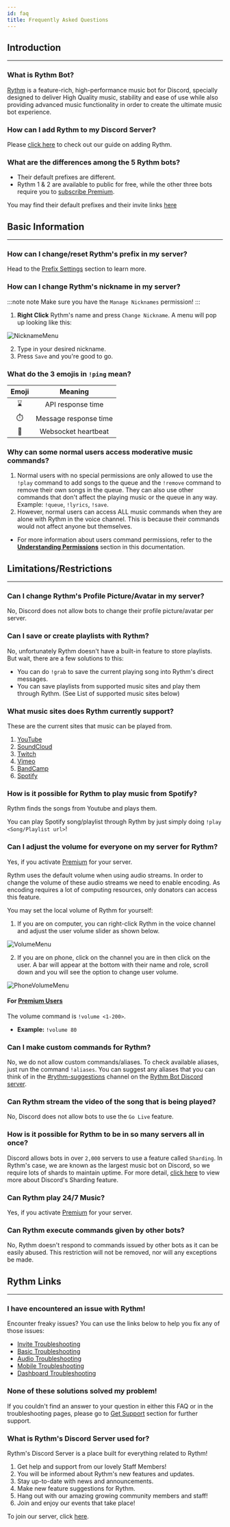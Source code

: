 ```yaml
---
id: faq
title: Frequently Asked Questions
---
```




<!-- The start of the Introduction Section -->
## Introduction
-----
### What is Rythm Bot?
[Rythm](/start) is a feature-rich, high-performance music bot for Discord, specially designed to deliver High Quality music, stability and ease of use while also providing advanced music functionality in order to create the ultimate music bot experience.

### How can I add Rythm to my Discord Server?
Please [click here](/adding_rythm) to check out our guide on adding Rythm.

### What are the differences among the 5 Rythm bots?
- Their default prefixes are different.
- Rythm 1 & 2 are available to public for free, while the other three bots require you to [subscribe Premium](https://rythm.fm/premium).

You may find their default prefixes and their invite links [here](/adding_rythm#rythm-releases)
<!-- The end of the Introduction Section -->

<!-- The start of the Basic Information Section -->
## Basic Information
-----

### How can I change/reset Rythm's prefix in my server?
Head to the [Prefix Settings](/settings#prefix) section to learn more.

### How can I change Rythm's nickname in my server?
:::note note
Make sure you have the `Manage Nicknames` permission!
:::
1. **Right Click** Rythm's name and press `Change Nickname`. A menu will pop up looking like this:

![NicknameMenu](/img/docs/faq/nickname-menu.png)

2. Type in your desired nickname.
3. Press `Save` and you're good to go.

### What do the 3 emojis in `!ping` mean?

| Emoji  | Meaning               |
|:------:|:---------------------:|
| ⌛     | API response time     |
| ⏱️     | Message response time |
| 💓     | Websocket heartbeat   |

### Why can some normal users access moderative music commands?
1. Normal users with no special permissions are only allowed to use the `!play` command to add songs to the queue and the `!remove` command to remove their own songs in the queue.
   They can also use other commands that don't affect the playing music or the queue in any way. Example: `!queue`, `!lyrics`, `!save`.
2. However, normal users can access ALL music commands when they are alone with Rythm in the voice channel.
   This is because their commands would not affect anyone but themselves.
  - For more information about users command permissions, refer to the **[Understanding Permissions](/permissions)** section in this documentation.
<!-- The end of the Basic Information Section -->

<!-- The start of the Limitations/Restrictions Section -->
## Limitations/Restrictions
-----
### Can I change Rythm's Profile Picture/Avatar in my server?
No, Discord does not allow bots to change their profile picture/avatar per server.

### Can I save or create playlists with Rythm?
No, unfortunately Rythm doesn't have a built-in feature to store playlists. But wait, there are a few solutions to this:
  - You can do `!grab` to save the current playing song into Rythm's direct messages.
  - You can save playlists from supported music sites and play them through Rythm. (See List of supported music sites below)

### What music sites does Rythm currently support?
These are the current sites that music can be played from.

1. [YouTube](https://www.youtube.com/)
2. [SoundCloud](https://www.soundcloud.com/)
3. [Twitch](https://www.twitch.tv/)
4. [Vimeo](https://www.vimeo.com/)
5. [BandCamp](https://www.bandcamp.com)
6. [Spotify](https://www.spotify.com/)

### How is it possible for Rythm to play music from Spotify?
Rythm finds the songs from Youtube and plays them.

You can play Spotify song/playlist through Rythm by just simply doing `!play <Song/Playlist url>`!

### Can I adjust the volume for everyone on my server for Rythm?
Yes, if you activate [Premium](https://rythm.fm/premium) for your server.

Rythm uses the default volume when using audio streams. In order to change the volume of these audio streams we need to enable encoding. As encoding requires a lot of computing resources, only donators can access this feature.

You may set the local volume of Rythm for yourself:
1. If you are on computer, you can right-click Rythm in the voice channel and adjust the user volume slider as shown below.

![VolumeMenu](/img/docs/faq/user-volume.png)

2. If you are on phone, click on the channel you are in then click on the user. A bar will appear at the bottom with their name and role, scroll down and you will see the option to change user volume.

![PhoneVolumeMenu](/img/docs/faq/phone-user-volume.png)

#### For [Premium Users](https://rythm.fm/premium)
The volume command is `!volume <1-200>`.
- **Example:** `!volume 80`

### Can I make custom commands for Rythm?
No, we do not allow custom commands/aliases. To check available aliases, just run the command `!aliases`.
You can suggest any aliases that you can think of in the [#rythm-suggestions](https://discord.com/channels/231471142685245440/679554693403639835) channel on the [Rythm Bot Discord server](https://rythm.fm/support).

### Can Rythm stream the video of the song that is being played?
No, Discord does not allow bots to use the `Go Live` feature.

### How is it possible for Rythm to be in so many servers all in once?
Discord allows bots in over `2,000` servers to use a feature called `Sharding`.
In Rythm's case, we are known as the largest music bot on Discord, so we require lots of shards to maintain uptime.
For more detail, [click here](https://discord.com/developers/docs/topics/gateway#sharding) to view more about Discord's Sharding feature.

### Can Rythm play 24/7 Music?
Yes, if you activate [Premium](https://rythm.fm/premium) for your server.

### Can Rythm execute commands given by other bots?
No, Rythm doesn't respond to commands issued by other bots as it can be easily abused. This restriction will not be removed, nor will any exceptions be made.

## Rythm Links
-----
### I have encountered an issue with Rythm!
Encounter freaky issues? You can use the links below to help you fix any of those issues:
+ [Invite Troubleshooting](/invite_troubleshooting)
+ [Basic Troubleshooting](/basic_troubleshooting)
+ [Audio Troubleshooting](/audio_troubleshooting)
+ [Mobile Troubleshooting](/mobile_troubleshooting)
+ [Dashboard Troubleshooting](/dashboard_troubleshooting)
### None of these solutions solved my problem!
If you couldn't find an answer to your question in either this FAQ or in the troubleshooting pages, please go to [Get Support](/get_support) section for further support.

### What is Rythm's Discord Server used for?
Rythm's Discord Server is a place built for everything related to Rythm!
1. Get help and support from our lovely Staff Members!
2. You will be informed about Rythm's new features and updates.
3. Stay up-to-date with news and announcements.
4. Make new feature suggestions for Rythm.
5. Hang out with our amazing growing community members and staff!
6. Join and enjoy our events that take place!

To join our server, click [here](https://rythm.fm/support).
